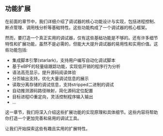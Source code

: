 ## 功能扩展

在前面的章节中，我们详细介绍了调试器的核心功能设计与实现，包括进程控制、断点管理、调用栈分析等基础特性。这些功能构成了一个调试器的核心框架。

然而，要打造一个真正实用的调试器，仅有这些基础功能是不够的。还有许多细节特性和扩展功能，虽然不是必需的，但能大大提升调试器的易用性和实用价值。这些功能包括:

- 集成脚本引擎(starlark)，支持用户编写自动化调试脚本
- 基于eBPF的轻量级跟踪功能，实现低开销的程序行为分析
- 语法高亮显示，提升源码阅读体验
- 分页输出支持，优化大量调试信息的展示
- 读取分离存储的调试信息，支持stripped二进制的调试
- 自动推测源码路径映射，简化源码定位配置
- 目标进程IO重定向，灵活控制程序输入输出
- ...

这一章节，我们将深入介绍这些扩展功能的实现原理和具体细节。这些内容将帮助你打造一个更加完善和易用的调试工具。

让我们开始探索这些有趣且实用的扩展特性。
